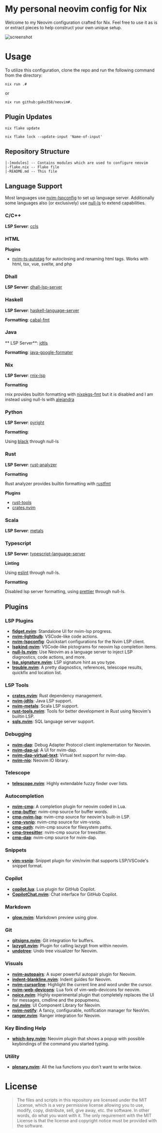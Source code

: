 # My personal neovim config for Nix

Welcome to my Neovim configuration crafted for Nix.
Feel free to use it as is or extract pieces to help construct your own unique setup.

![screenshot](https://github.com/Gako358/archive/blob/main/images/config/neovim.png)

# Usage

To utilize this configuration, clone the repo and run the following command from the directory:

```
nix run .#
```

or

```
nix run github:gako358/neovim#.
```

## Plugin Updates

```shell
nix flake update
```

```shell
nix flake lock --update-input 'Name-of-input'
```

## Repository Structure

```
|-[modules] -- Contains modules which are used to configure neovim
|-flake.nix -- Flake file
|-README.md -- This file
```

## Language Support

Most languages use [nvim-lspconfig](https://github.com/neovim/nvim-lspconfig) to set up language server. Additionally some languages also (or exclusively) use [null-ls](https://github.com/jose-elias-alvarez/null-ls.nvim) to extend capabilities.

### C/C++

**LSP Server**: [ccls](https://github.com/MaskRay/ccls)

### HTML

**Plugins**

- [nvim-ts-autotag](https://github.com/ellisonleao/glow.nvim/issues/44) for autoclosing and renaming html tags. Works with html, tsx, vue, svelte, and php

### Dhall

**LSP Server**: [dhall-lsp-server](https://github.com/dhall-lang/dhall-haskell/tree/main/dhall-lsp-server)

### Haskell

**LSP Server**: [haskell-language-server](https://github.com/haskell/haskell-language-server)

**Formatting**: [cabal-fmt](https://github.com/phadej/cabal-fmt)

### Java

** LSP Server**: [jdtls](https://github.com/mfussenegger/nvim-jdtls)

**Formatting**: [java-google-formater](https://github.com/google/google-java-format)

### Nix

**LSP Server**: [rnix-lsp](https://github.com/nix-community/rnix-lsp)

**Formatting**

rnix provides builtin formatting with [nixpkgs-fmt](https://github.com/nix-community/nixpkgs-fmt) but it is disabled and I am instead using null-ls with [alejandra](https://github.com/kamadorueda/alejandra)

### Python

**LSP Server**: [pyright](https://github.com/microsoft/pyright)

**Formatting**:

Using [black](https://github.com/psf/black) through null-ls

### Rust

**LSP Server**: [rust-analyzer](https://github.com/rust-analyzer/rust-analyzer)

**Formatting**

Rust analyzer provides builtin formatting with [rustfmt](https://github.com/rust-lang/rustfmt)

**Plugins**

- [rust-tools](https://github.com/simrat39/rust-tools.nvim)
- [crates.nvim](https://github.com/Saecki/crates.nvim)

### Scala

**LSP Server**: [metals](https://github.com/scalameta/nvim-metals)

### Typescript

**LSP Server**: [typescript-language-server](https://github.com/typescript-language-server/typescript-language-server)

**Linting**

Using [eslint](https://github.com/prettier/prettier) through null-ls.

**Formatting**

Disabled lsp server formatting, using [prettier](https://github.com/prettier/prettier) through null-ls.

## Plugins

### LSP Plugins

- **[fidget.nvim](https://github.com/j-hui/fidget.nvim)**: Standalone UI for nvim-lsp progress.
- **[nvim-lightbulb](https://github.com/kosayoda/nvim-lightbulb)**: VSCode-like code actions.
- **[nvim-lspconfig](https://github.com/neovim/nvim-lspconfig)**: Quickstart configurations for the Nvim LSP client.
- **[lspkind-nvim](https://github.com/onsails/lspkind-nvim)**: VSCode-like pictograms for neovim lsp completion items.
- **[null-ls.nvim](https://github.com/jose-elias-alvarez/null-ls.nvim)**: Use Neovim as a language server to inject LSP diagnostics, code actions, and more.
- **[lsp_signature.nvim](https://github.com/ray-x/lsp_signature.nvim)**: LSP signature hint as you type.
- **[trouble.nvim](https://github.com/folke/trouble.nvim)**: A pretty diagnostics, references, telescope results, quickfix and location list.

### LSP Tools

- **[crates.nvim](https://github.com/Saecki/crates.nvim)**: Rust dependency management.
- **[nvim-jdtls](https://github.com/mfussenegger/nvim-jdtls)**: Java LSP support.
- **[nvim-metals](https://github.com/scalameta/nvim-metals)**: Scala LSP support.
- **[rust-tools.nvim](https://github.com/simrat39/rust-tools.nvim)**: Tools for better development in Rust using Neovim's builtin LSP.
- **[sqls.nvim](https://github.com/nanotee/sqls.nvim)**: SQL language server support.

### Debugging

- **[nvim-dap](https://github.com/mfussenegger/nvim-dap)**: Debug Adapter Protocol client implementation for Neovim.
- **[nvim-dap-ui](https://github.com/rcarriga/nvim-dap-ui)**: A UI for nvim-dap.
- **[nvim-dap-virtual-text](https://github.com/theHamsta/nvim-dap-virtual-text)**: Virtual text support for nvim-dap.
- **[nvim-nio](https://github.com/nvim-neotest/nvim-nio)**: Neovim IO library.

### Telescope

- **[telescope.nvim](https://github.com/nvim-telescope/telescope.nvim)**: Highly extendable fuzzy finder over lists.

### Autocompletion

- **[nvim-cmp](https://github.com/hrsh7th/nvim-cmp)**: A completion plugin for neovim coded in Lua.
- **[cmp-buffer](https://github.com/hrsh7th/cmp-buffer)**: nvim-cmp source for buffer words.
- **[cmp-nvim-lsp](https://github.com/hrsh7th/cmp-nvim-lsp)**: nvim-cmp source for neovim's built-in LSP.
- **[cmp-vsnip](https://github.com/hrsh7th/cmp-vsnip)**: nvim-cmp source for vim-vsnip.
- **[cmp-path](https://github.com/hrsh7th/cmp-path)**: nvim-cmp source for filesystem paths.
- **[cmp-treesitter](https://github.com/ray-x/cmp-treesitter)**: nvim-cmp source for treesitter.
- **[cmp-dap](https://github.com/rcarriga/cmp-dap)**: nvim-cmp source for nvim-dap.

### Snippets

- **[vim-vsnip](https://github.com/hrsh7th/vim-vsnip)**: Snippet plugin for vim/nvim that supports LSP/VSCode's snippet format.

### Copilot

- **[copilot.lua](https://github.com/zbirenbaum/copilot.lua)**: Lua plugin for GitHub Copilot.
- **[CopilotChat.nvim](https://github.com/CopilotC-Nvim/CopilotChat.nvim)**: Chat interface for GitHub Copilot.

### Markdown

- **[glow.nvim](https://github.com/ellisonleao/glow.nvim)**: Markdown preview using glow.

### Git

- **[gitsigns.nvim](https://github.com/lewis6991/gitsigns.nvim)**: Git integration for buffers.
- **[lazygit.nvim](https://github.com/kdheepak/lazygit.nvim)**: Plugin for calling lazygit from within neovim.
- **[undotree](https://github.com/jiaoshijie/undotree)**: Undo tree visualizer for Neovim.

### Visuals

- **[nvim-autopairs](https://github.com/windwp/nvim-autopairs)**: A super powerful autopair plugin for Neovim.
- **[indent-blankline.nvim](https://github.com/lukas-reineke/indent-blankline.nvim)**: Indent guides for Neovim.
- **[nvim-cursorline](https://github.com/yamatsum/nvim-cursorline)**: Highlight the current line and word under the cursor.
- **[nvim-web-devicons](https://github.com/kyazdani42/nvim-web-devicons)**: Lua fork of vim-web-devicons for neovim.
- **[noice.nvim](https://github.com/folke/noice.nvim)**: Highly experimental plugin that completely replaces the UI for messages, cmdline and the popupmenu.
- **[nui.nvim](https://github.com/MunifTanjim/nui.nvim)**: UI Component Library for Neovim.
- **[nvim-notify](https://github.com/rcarriga/nvim-notify)**: A fancy, configurable, notification manager for NeoVim.
- **[ranger.nvim](https://github.com/kelly-lin/ranger.nvim)**: Ranger integration for Neovim.

### Key Binding Help

- **[which-key.nvim](https://github.com/folke/which-key.nvim)**: Neovim plugin that shows a popup with possible keybindings of the command you started typing.

### Utility

- **[plenary.nvim](https://github.com/nvim-lua/plenary.nvim)**: All the lua functions you don't want to write twice.

# License

> The files and scripts in this repository are licensed under the MIT License, which is a very
> permissive license allowing you to use, modify, copy, distribute, sell, give away, etc. the software.
> In other words, do what you want with it. The only requirement with the MIT License is that the license
> and copyright notice must be provided with the software.
